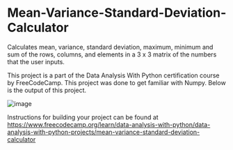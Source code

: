 # Mean-Variance-Standard-Deviation-Calculator
Calculates mean, variance, standard deviation, maximum, minimum and sum of the rows, columns, and elements in a 3 x 3 matrix of the numbers that the user inputs.

This project is a part of the Data Analysis With Python certification course by FreeCodeCamp. This project was done to get familiar with Numpy. Below is the output of this project.

![image](https://user-images.githubusercontent.com/89099676/233012593-65e8fb98-1a21-42c4-9c1c-a736af65e8ff.png)


Instructions for building your project can be found at https://www.freecodecamp.org/learn/data-analysis-with-python/data-analysis-with-python-projects/mean-variance-standard-deviation-calculator
